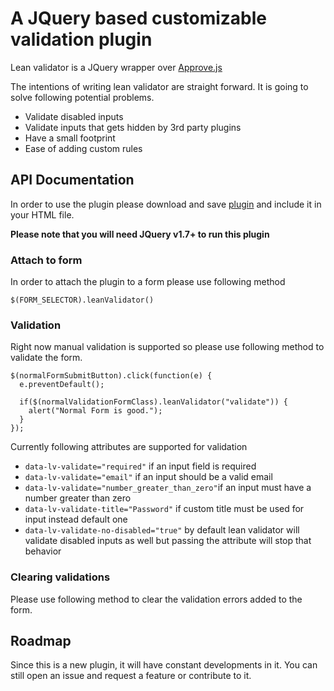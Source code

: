 # A JQuery based customizable validation plugin

Lean validator is a JQuery wrapper over [Approve.js](https://github.com/CharlGottschalk/approvejs)

The intentions of writing lean validator are straight forward. It is going to solve following potential problems.

- Validate disabled inputs
- Validate inputs that gets hidden by 3rd party plugins
- Have a small footprint
- Ease of adding custom rules


## API Documentation

In order to use the plugin please download and save [plugin](https://raw.githubusercontent.com/MAnfal/lean_validator/develop/dist/jquery.lean_validator.js) and include it in your HTML file.

**Please note that you will need JQuery v1.7+ to run this plugin**

### Attach to form
In order to attach the plugin to a form please use following method 

    $(FORM_SELECTOR).leanValidator()

### Validation
Right now manual validation is supported so please use following method to validate the form.

```
$(normalFormSubmitButton).click(function(e) {  
  e.preventDefault();  
  
  if($(normalValidationFormClass).leanValidator("validate")) {  
    alert("Normal Form is good.");  
  }  
});
```

Currently following attributes are supported  for validation

- `data-lv-validate="required"` if an input field is required
- `data-lv-validate="email"` if an input should be a valid email
- `data-lv-validate="number_greater_than_zero"`if an input must have a number greater than zero
- `data-lv-validate-title="Password"` if custom title must be used for input instead default one
- `data-lv-validate-no-disabled="true"` by default lean validator will validate disabled inputs as well but passing the attribute will stop that behavior

### Clearing validations
Please use following method to clear the validation errors added to the form.

## Roadmap
Since this is a new plugin, it will have constant developments in it. You can still open an issue and request a feature or contribute to it.